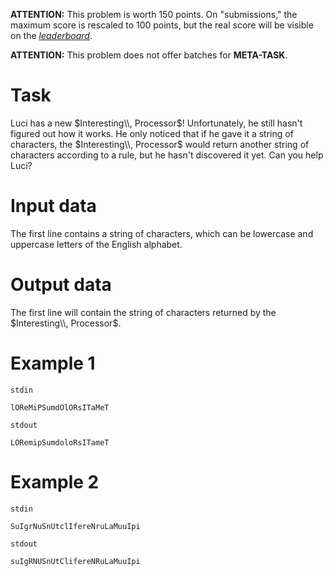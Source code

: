 **ATTENTION:** This problem is worth $150$ points. On "submissions," the maximum score is rescaled to $100$ points, but the real score will be visible on the *[leaderboard](https://kilonova.ro/contests/179/leaderboard)*.

**ATTENTION:** This problem does not offer batches for **META-TASK**.

# Task

Luci has a new $Interesting\\, Processor$! Unfortunately, he still hasn't figured out how it works. He only noticed that if he gave it a string of characters, the $Interesting\\, Processor$ would return another string of characters according to a rule, but he hasn't discovered it yet. Can you help Luci?

# Input data

The first line contains a string of characters, which can be lowercase and uppercase letters of the English alphabet.

# Output data

The first line will contain the string of characters returned by the $Interesting\\, Processor$.

# Example 1

`stdin`
```
lOReMiPSumdOlORsITaMeT
```

`stdout`
```
LORemipSumdoloRsITameT
```

# Example 2

`stdin`
```
SuIgrNuSnUtclIfereNruLaMuuIpi
```

`stdout`
```
suIgRNUSnUtClifereNRuLaMuuIpi
```